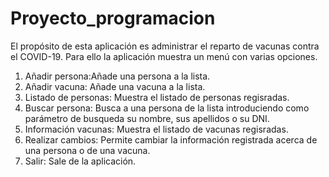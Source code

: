# Proyecto_programacion
El propósito de esta aplicación es administrar el reparto de vacunas contra el COVID-19.
Para ello la aplicación muestra un menú con varias opciones.
1) Añadir persona:Añade una persona a la lista.
2) Añadir vacuna: Añade una vacuna a la lista.
3) Listado de personas: Muestra el listado de personas regisradas.
4) Buscar persona: Busca a una persona de la lista introduciendo como parámetro de busqueda su nombre, sus apellidos o su DNI.
5) Información vacunas: Muestra el listado de vacunas regisradas.
6) Realizar cambios: Permite cambiar la información registrada acerca de una persona o de una vacuna.
7) Salir: Sale de la aplicación.